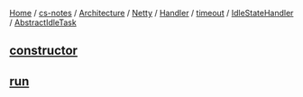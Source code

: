 [Home](https://mengxianbin.github.io) /
[cs-notes](https://mengxianbin.github.io/cs-notes/site) /
[Architecture](https://mengxianbin.github.io/cs-notes/site/Architecture) /
[Netty](https://mengxianbin.github.io/cs-notes/site/Architecture/Netty) /
[Handler](https://mengxianbin.github.io/cs-notes/site/Architecture/Netty/Handler) /
[timeout](https://mengxianbin.github.io/cs-notes/site/Architecture/Netty/Handler/timeout) /
[IdleStateHandler](https://mengxianbin.github.io/cs-notes/site/Architecture/Netty/Handler/timeout/IdleStateHandler) /
[AbstractIdleTask](https://mengxianbin.github.io/cs-notes/site/Architecture/Netty/Handler/timeout/IdleStateHandler/AbstractIdleTask)

## [constructor](https://mengxianbin.github.io/cs-notes/site/Architecture/Netty/Handler/timeout/IdleStateHandler/AbstractIdleTask/constructor)

## [run](https://mengxianbin.github.io/cs-notes/site/Architecture/Netty/Handler/timeout/IdleStateHandler/AbstractIdleTask/run)
